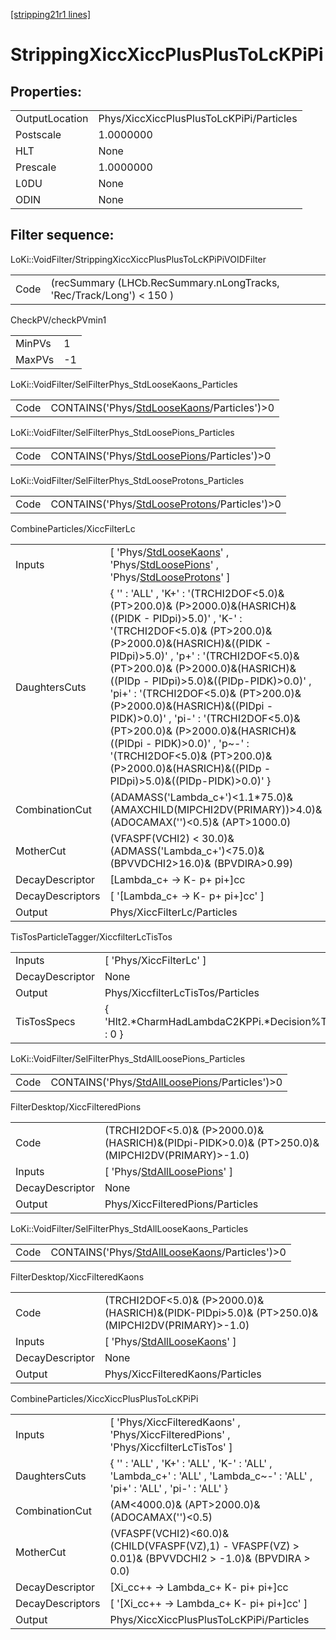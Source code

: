 [[stripping21r1 lines]](./stripping21r1-index)

# StrippingXiccXiccPlusPlusToLcKPiPi

## Properties:

|                |                                          |
|----------------|------------------------------------------|
| OutputLocation | Phys/XiccXiccPlusPlusToLcKPiPi/Particles |
| Postscale      | 1.0000000                                |
| HLT            | None                                     |
| Prescale       | 1.0000000                                |
| L0DU           | None                                     |
| ODIN           | None                                     |

## Filter sequence:

LoKi::VoidFilter/StrippingXiccXiccPlusPlusToLcKPiPiVOIDFilter

|      |                                                                      |
|------|----------------------------------------------------------------------|
| Code | (recSummary (LHCb.RecSummary.nLongTracks, 'Rec/Track/Long') \< 150 ) |

CheckPV/checkPVmin1

|        |     |
|--------|-----|
| MinPVs | 1   |
| MaxPVs | -1  |

LoKi::VoidFilter/SelFilterPhys_StdLooseKaons_Particles

|      |                                                                                              |
|------|----------------------------------------------------------------------------------------------|
| Code | CONTAINS('Phys/[StdLooseKaons](./stripping21r1-commonparticles-stdloosekaons)/Particles')\>0 |

LoKi::VoidFilter/SelFilterPhys_StdLoosePions_Particles

|      |                                                                                              |
|------|----------------------------------------------------------------------------------------------|
| Code | CONTAINS('Phys/[StdLoosePions](./stripping21r1-commonparticles-stdloosepions)/Particles')\>0 |

LoKi::VoidFilter/SelFilterPhys_StdLooseProtons_Particles

|      |                                                                                                  |
|------|--------------------------------------------------------------------------------------------------|
| Code | CONTAINS('Phys/[StdLooseProtons](./stripping21r1-commonparticles-stdlooseprotons)/Particles')\>0 |

CombineParticles/XiccFilterLc

|                  |                                                                                                                                                                                                                                                                                                                                                                                                                                                                                                                                                                                             |
|------------------|---------------------------------------------------------------------------------------------------------------------------------------------------------------------------------------------------------------------------------------------------------------------------------------------------------------------------------------------------------------------------------------------------------------------------------------------------------------------------------------------------------------------------------------------------------------------------------------------|
| Inputs           | [ 'Phys/[StdLooseKaons](./stripping21r1-commonparticles-stdloosekaons)' , 'Phys/[StdLoosePions](./stripping21r1-commonparticles-stdloosepions)' , 'Phys/[StdLooseProtons](./stripping21r1-commonparticles-stdlooseprotons)' ]                                                                                                                                                                                                                                                                                                                                                             |
| DaughtersCuts    | { '' : 'ALL' , 'K+' : '(TRCHI2DOF\<5.0)& (PT\>200.0)& (P\>2000.0)&(HASRICH)&((PIDK - PIDpi)\>5.0)' , 'K-' : '(TRCHI2DOF\<5.0)& (PT\>200.0)& (P\>2000.0)&(HASRICH)&((PIDK - PIDpi)\>5.0)' , 'p+' : '(TRCHI2DOF\<5.0)& (PT\>200.0)& (P\>2000.0)&(HASRICH)&((PIDp - PIDpi)\>5.0)&((PIDp-PIDK)\>0.0)' , 'pi+' : '(TRCHI2DOF\<5.0)& (PT\>200.0)& (P\>2000.0)&(HASRICH)&((PIDpi - PIDK)\>0.0)' , 'pi-' : '(TRCHI2DOF\<5.0)& (PT\>200.0)& (P\>2000.0)&(HASRICH)&((PIDpi - PIDK)\>0.0)' , 'p~-' : '(TRCHI2DOF\<5.0)& (PT\>200.0)& (P\>2000.0)&(HASRICH)&((PIDp - PIDpi)\>5.0)&((PIDp-PIDK)\>0.0)' } |
| CombinationCut   | (ADAMASS('Lambda_c+')\<1.1\*75.0)& (AMAXCHILD(MIPCHI2DV(PRIMARY))\>4.0)& (ADOCAMAX('')\<0.5)& (APT\>1000.0)                                                                                                                                                                                                                                                                                                                                                                                                                                                                                 |
| MotherCut        | (VFASPF(VCHI2) \< 30.0)& (ADMASS('Lambda_c+')\<75.0)& (BPVVDCHI2\>16.0)& (BPVDIRA\>0.99)                                                                                                                                                                                                                                                                                                                                                                                                                                                                                                    |
| DecayDescriptor  | [Lambda_c+ -\> K- p+ pi+]cc                                                                                                                                                                                                                                                                                                                                                                                                                                                                                                                                                               |
| DecayDescriptors | [ '[Lambda_c+ -\> K- p+ pi+]cc' ]                                                                                                                                                                                                                                                                                                                                                                                                                                                                                                                                                       |
| Output           | Phys/XiccFilterLc/Particles                                                                                                                                                                                                                                                                                                                                                                                                                                                                                                                                                                 |

TisTosParticleTagger/XiccfilterLcTisTos

|                 |                                                      |
|-----------------|------------------------------------------------------|
| Inputs          | [ 'Phys/XiccFilterLc' ]                            |
| DecayDescriptor | None                                                 |
| Output          | Phys/XiccfilterLcTisTos/Particles                    |
| TisTosSpecs     | { 'Hlt2.\*CharmHadLambdaC2KPPi.\*Decision%TOS' : 0 } |

LoKi::VoidFilter/SelFilterPhys_StdAllLoosePions_Particles

|      |                                                                                                    |
|------|----------------------------------------------------------------------------------------------------|
| Code | CONTAINS('Phys/[StdAllLoosePions](./stripping21r1-commonparticles-stdallloosepions)/Particles')\>0 |

FilterDesktop/XiccFilteredPions

|                 |                                                                                                     |
|-----------------|-----------------------------------------------------------------------------------------------------|
| Code            | (TRCHI2DOF\<5.0)& (P\>2000.0)& (HASRICH)&(PIDpi-PIDK\>0.0)& (PT\>250.0)& (MIPCHI2DV(PRIMARY)\>-1.0) |
| Inputs          | [ 'Phys/[StdAllLoosePions](./stripping21r1-commonparticles-stdallloosepions)' ]                   |
| DecayDescriptor | None                                                                                                |
| Output          | Phys/XiccFilteredPions/Particles                                                                    |

LoKi::VoidFilter/SelFilterPhys_StdAllLooseKaons_Particles

|      |                                                                                                    |
|------|----------------------------------------------------------------------------------------------------|
| Code | CONTAINS('Phys/[StdAllLooseKaons](./stripping21r1-commonparticles-stdallloosekaons)/Particles')\>0 |

FilterDesktop/XiccFilteredKaons

|                 |                                                                                                     |
|-----------------|-----------------------------------------------------------------------------------------------------|
| Code            | (TRCHI2DOF\<5.0)& (P\>2000.0)& (HASRICH)&(PIDK-PIDpi\>5.0)& (PT\>250.0)& (MIPCHI2DV(PRIMARY)\>-1.0) |
| Inputs          | [ 'Phys/[StdAllLooseKaons](./stripping21r1-commonparticles-stdallloosekaons)' ]                   |
| DecayDescriptor | None                                                                                                |
| Output          | Phys/XiccFilteredKaons/Particles                                                                    |

CombineParticles/XiccXiccPlusPlusToLcKPiPi

|                  |                                                                                                                           |
|------------------|---------------------------------------------------------------------------------------------------------------------------|
| Inputs           | [ 'Phys/XiccFilteredKaons' , 'Phys/XiccFilteredPions' , 'Phys/XiccfilterLcTisTos' ]                                     |
| DaughtersCuts    | { '' : 'ALL' , 'K+' : 'ALL' , 'K-' : 'ALL' , 'Lambda_c+' : 'ALL' , 'Lambda_c~-' : 'ALL' , 'pi+' : 'ALL' , 'pi-' : 'ALL' } |
| CombinationCut   | (AM\<4000.0)& (APT\>2000.0)& (ADOCAMAX('')\<0.5)                                                                          |
| MotherCut        | (VFASPF(VCHI2)\<60.0)&(CHILD(VFASPF(VZ),1) - VFASPF(VZ) \> 0.01)& (BPVVDCHI2 \> -1.0)& (BPVDIRA \> 0.0)                   |
| DecayDescriptor  | [Xi_cc++ -\> Lambda_c+ K- pi+ pi+]cc                                                                                    |
| DecayDescriptors | [ '[Xi_cc++ -\> Lambda_c+ K- pi+ pi+]cc' ]                                                                            |
| Output           | Phys/XiccXiccPlusPlusToLcKPiPi/Particles                                                                                  |
